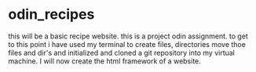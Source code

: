 # odin_recipes 
this will be a basic recipe website.  this is a project odin assignment. 
to get  to this point i have used my terminal to create files, directories move thoe files and dir's and initialized and cloned a git repository into my virtual machine.  I will now create the html framework of a website.